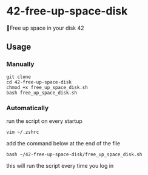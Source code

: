 # 42-free-up-space-disk
🧹Free up space in your disk 42

## Usage
### Manually
```
git clone 
cd 42-free-up-space-disk
chmod +x free_up_space_disk.sh
bash free_up_space_disk.sh
```

### Automatically
run the script on every startup
```
vim ~/.zshrc
```
add the command below at the end of the file
```
bash ~/42-free-up-space-disk/free_up_space_disk.sh
```
this will run the script every time you log in
